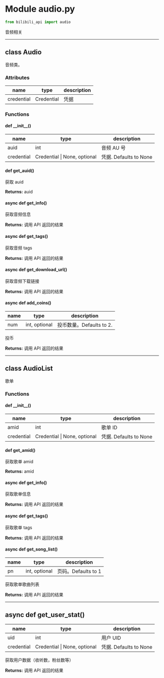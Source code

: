 # Module audio.py

```python
from bilibili_api import audio
```

音频相关

---

## class Audio

音频类。

### Attributes

| name | type | description |
| ---- | ---- | ----------- |
| credential | Credential | 凭据 |

### Functions

#### def \_\_init\_\_()

| name       | type                 | description            |
| ---------- | -------------------- | ---------------------- |
| auid       | int                  | 音频 AU 号             |
| credential | Credential \| None, optional | 凭据. Defaults to None |

#### def get_auid()

获取 auid

**Returns:** auid

#### async def get_info()

获取音频信息

**Returns:** 调用 API 返回的结果

#### async def get_tags()

获取音频 tags

**Returns:** 调用 API 返回的结果

#### async def get_download_url()

获取音频下载链接

**Returns:** 调用 API 返回的结果

#### async def add_coins()

| name | type          | description              |
| ---- | ------------- | ------------------------ |
| num  | int, optional | 投币数量。Defaults to 2. |

投币

**Returns:** 调用 API 返回的结果

---

## class AudioList

歌单

### Functions

#### def \_\_init\_\_()

| name       | type                 | description            |
| ---------- | -------------------- | ---------------------- |
| amid       | int                  | 歌单 ID                |
| credential | Credential \| None, optional | 凭据. Defaults to None |

#### def get_amid()

获取歌单 amid

**Returns:** amid

#### async def get_info()

获取歌单信息

**Returns:** 调用 API 返回的结果

#### async def get_tags()

获取歌单 tags

**Returns:** 调用 API 返回的结果

#### async def get_song_list()

| name | type          | description         |
| ---- | ------------- | ------------------- |
| pn   | int, optional | 页码。Defaults to 1 |

获取歌单歌曲列表

**Returns:** 调用 API 返回的结果

---

## async def get_user_stat()

| name       | type                 | description            |
| ---------- | -------------------- | ---------------------- |
| uid        | int                  | 用户 UID               |
| credential | Credential \| None, optional | 凭据. Defaults to None |

获取用户数据（收听数，粉丝数等）

**Returns:** 调用 API 返回的结果
